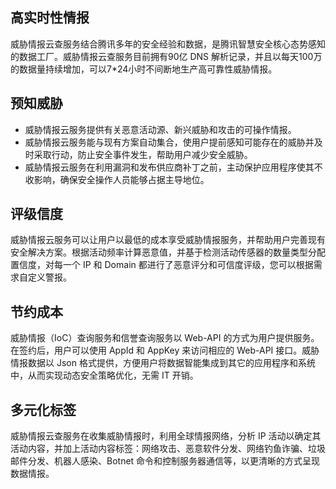 ## 高实时性情报
威胁情报云查服务结合腾讯多年的安全经验和数据，是腾讯智慧安全核心态势感知的数据工厂。威胁情报云查服务目前拥有90亿 DNS 解析记录，并且以每天100万的数据量持续增加，可以7\*24小时不间断地生产高可靠性威胁情报。
## 预知威胁
- 威胁情报云服务提供有关恶意活动源、新兴威胁和攻击的可操作情报。
- 威胁情报云服务能与现有方案自动集合，使用户提前感知可能存在的威胁并及时采取行动，防止安全事件发生，帮助用户减少安全威胁。
- 威胁情报云服务在利用漏洞和发布供应商补丁之前，主动保护应用程序使其不收影响，确保安全操作人员能够占据主导地位。

## 评级信度
威胁情报云服务可以让用户以最低的成本享受威胁情报服务，并帮助用户完善现有安全解决方案。根据活动频率计算恶意值，并基于检测活动传感器的数量类型分配置信度，对每一个 IP 和 Domain 都进行了恶意评分和可信度评级，您可以根据需求自定义警报。

## 节约成本
威胁情报（IoC）查询服务和信誉查询服务以 Web-API 的方式为用户提供服务。在签约后，用户可以使用 AppId 和 AppKey 来访问相应的 Web-API 接口。威胁情报数据以 Json 格式提供，方便用户将数据智能集成到其它的应用程序和系统中，从而实现动态安全策略优化，无需 IT 开销。

## 多元化标签
威胁情报云查服务在收集威胁情报时，利用全球情报网络，分析 IP 活动以确定其活动内容，并加上活动内容标签：网络攻击、恶意软件分发、网络钓鱼诈骗、垃圾邮件分发、机器人感染、Botnet 命令和控制服务器通信等，以更清晰的方式呈现数据情报。
